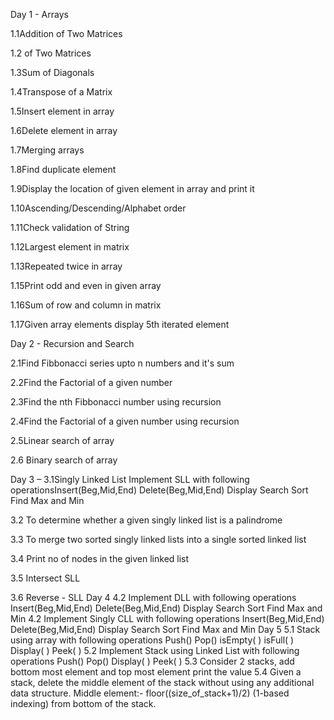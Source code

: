 Day 1 - Arrays

1.1Addition of Two Matrices

1.2 of Two Matrices

1.3Sum of Diagonals

1.4Transpose of a Matrix

1.5Insert element in array

1.6Delete element in array

1.7Merging arrays

1.8Find duplicate element

1.9Display the location of given element in array and print it

1.10Ascending/Descending/Alphabet order

1.11Check validation of String

1.12Largest element in matrix

1.13Repeated twice in array

1.15Print odd and even in given array

1.16Sum of row and column in matrix

1.17Given array elements display 5th iterated element

Day 2 - Recursion and Search

2.1Find Fibbonacci series upto n numbers and it's sum

2.2Find the Factorial of a given number

2.3Find the nth Fibbonacci number using recursion

2.4Find the Factorial of a given number using recursion

2.5Linear search of array

2.6 Binary search of array

Day 3 – 
3.1Singly Linked List Implement SLL with following operationsInsert(Beg,Mid,End) Delete(Beg,Mid,End) Display Search Sort
Find Max and Min

3.2 To determine whether a given singly linked list is a palindrome


3.3 	To merge two sorted singly linked lists into a single sorted linked list

3.4	Print no of nodes in the given linked list

3.5	Intersect SLL

3.6 Reverse - SLL
Day 4
4.2 Implement DLL with following operations
Insert(Beg,Mid,End)
Delete(Beg,Mid,End)
Display
Search
Sort
Find Max and Min
4.2 Implement Singly CLL with following operations
Insert(Beg,Mid,End)
Delete(Beg,Mid,End)
Display
Search
Sort
Find Max and Min
Day 5
5.1  Stack using array with following operations
Push()
Pop()
isEmpty( )
isFull( )
Display( )
Peek( )
5.2 Implement Stack using Linked List with following operations
Push()
Pop()
Display( )
Peek( )
5.3 Consider 2 stacks, add bottom most element and top most element print the value
5.4 Given a stack, delete the middle element of the stack without using any additional data structure.
Middle element:- floor((size_of_stack+1)/2) (1-based indexing) from bottom of the stack.
